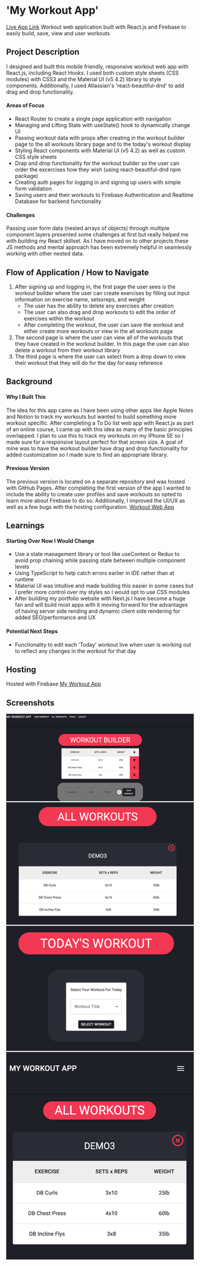 # 'My Workout App'

[Live App Link](https://workout-tracker-faa13.web.app/)
Workout web application built with React.js and Firebase to easily build, save, view and user workouts

## Project Description

I designed and built this mobile friendly, responsive workout web app with React.js, including React Hooks. I used both custom style sheets (CSS modules) with CSS3 and the Material UI (v5 4.2) library to style components. Additionally, I used Atlassian's 'react-beautiful-dnd' to add drag and drop functionality.

#### Areas of Focus 
- React Router to create a single page application with navigation
- Managing and Lifting State with useState() hook to dynamically change UI
- Passing workout data with props after creating in the workout builder page to the all workouts library page and to the today's workout display
- Styling React components with Material UI (v5 4.2) as well as custom CSS style sheets
- Drap and drop functionality for the workout builder so the user can order the excercises how they wish (using react-beautiful-dnd npm package)
- Creating auth pages for logging in and signing up users with simple form validation
- Saving users and their workouts to Firebase Authentication and Realtime Database for backend functionality

#### Challenges
Passing user form data (nested arrays of objects) through multiple component layers presented some challenges at first but really helped me with building my React skillset. As I have moved on to other projects these JS methods and mental approach has been extremely helpful in seamlessly working with other nested data.

## Flow of Application / How to Navigate

1. After signing up and logging in, the first page the user sees is the workout builder where the user can create exercises by filling out input information on exercise name, setsxreps, and weight
    - The user has the ability to delete any exercises after creation
    - The user can also drag and drop workouts to edit the order of exercises within the workout
    - After completing the workout, the user can save the workout and either create more workouts or view in the all workouts page
2. The second page is where the user can view all of the workouts that they have created in the workout builder. In this page the user can also delete a workout from their workout library
3. The third page is where the user can select from a drop down to view their workout that they will do for the day for easy reference

## Background

#### Why I Built This
The idea for this app came as I have been using other apps like Apple Notes and Notion to track my workouts but wanted to build something more workout specific. After completing a To Do list web app with React.js as part of an online course, I came up with this idea as many of the basic principles overlapped. I plan to use this to track my workouts on my iPhone SE so I made sure for a responsive layout perfect for that screen size. A goal of mine was to have the workout builder have drag and drop functionality for added customization so I made sure to find an appropriate library. 

#### Previous Version
The previous version is located on a separate repository and was hosted with GitHub Pages. After completing the first version of the app I wanted to include the ability to create user profiles and save workouts so opted to learn more about Firebase to do so. Additionally, I improved the UI/UX as well as a few bugs with the hosting configuration.
[Workout Web App](https://charlescarr.github.io/react-workout-app/)

## Learnings

#### Starting Over Now I Would Change

- Use a state management library or tool like useContext or Redux to avoid prop chaining while passing state between multiple component levels
- Using TypeScript to help catch errors earlier in IDE rather than at runtime
- Material UI was intuitive and made building this easier in some cases but I prefer more control over my styles so I would opt to use CSS modules
- After building my portfolio website with Next.js I have become a huge fan and will build most apps with it moving forward for the advantages of having server side rending and dynamic client side rendering for added SEO/performance and UX

#### Potential Next Steps
- Functionality to edit each 'Today' workout live when user is working out to reflect any changes in the workout for that day

## Hosting

Hosted with Firebase [My Workout App](https://workout-tracker-faa13.web.app/)

## Screenshots
![Workout Image 1](/screenshots/WorkoutBuilder.png)
![Workout Image 2](/screenshots/AllWorkouts.png)
![Workout Image 3](/screenshots/SelectTodayWorkout.png)
![Workout Image 4](/screenshots/AllWorkoutsResponsive.png)